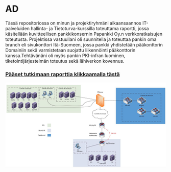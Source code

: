# AD
Tässä repositoriossa on minun ja projektiryhmäni aikaansaannos IT-palveluiden hallinta- ja Tietoturva-kurssilla toteuttama raportti, jossa käsitellään kuvitteellisen pankkikonsernin Papankki Oy.n verkkoratkaisujen toteutusta. Projektissa vastuullani oli suunnitella ja toteuttaa pankin oma branch eli sivukonttori Itä-Suomeen, jossa pankki yhdistetään pääkonttorin Domainiin sekä varmistetaan suojattu liikennöinti pääkonttorin kanssa.Tehtävänäni oli myös pankin PKI-infran luominen, tiketointijärjestelmän toteutus sekä lähiverkon kovennus.
### [Pääset tutkimaan raporttia klikkaamalla tästä](https://github.com/joolip/AD/blob/master/IT-Palveluidenhallinta.pdf) 
<img src="https://github.com/joolip/AD/blob/master/Topology.JPG" width="1200"/>

